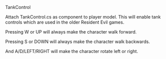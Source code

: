TankControl

Attach TankControl.cs as component to player model. This will enable tank controls which are used in the older Resident Evil games.

Pressing W or UP will always make the character walk forward.

Pressing S or DOWN will always make the character walk backwards.

And A/D/LEFT/RIGHT will make the character rotate left or right.
